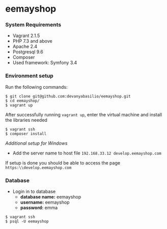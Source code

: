 # eemayshop

### System Requirements

- Vagrant 2.1.5
- PHP 7.3 and above
- Apache 2.4
- Postgresql 9.6
- Composer
- Used framework: Symfony 3.4

### Environment setup

Run the following commands:

```
$ git clone git@github.com:devanyabasilio/eemayshop.git
$ cd eemayshop/
$ vagrant up
```

After successfully running `vagrant up`, enter the virtual machine and install the libraries needed

```
$ vagrant ssh
$ composer install
```

*Additional setup for Windows*

- Add the server name to host file
`192.168.33.12 develop.eemayshop.com`


If setup is done you should be able to access the page `https:\\develop.eemayshop.com`

### Database

- Login in to database
  - **database name:** eemayshop
  - **username:** eemayshop
  - **password:** emma

```
$ vagrant ssh
$ psql -U eemayshop
```
